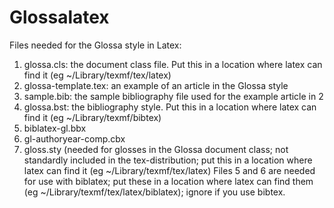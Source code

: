 # Glossalatex
Files needed for the Glossa style in Latex:
1. glossa.cls: the document class file. Put this in a location where latex can find it (eg ~/Library/texmf/tex/latex)
2. glossa-template.tex: an example of an article in the Glossa style
3. sample.bib: the sample bibliography file used for the example article in 2
4. glossa.bst: the bibliography style. Put this in a location where latex can find it (eg ~/Library/texmf/bibtex)
5. biblatex-gl.bbx 
6. gl-authoryear-comp.cbx
7. gloss.sty (needed for glosses in the Glossa document class; not standardly included in the tex-distribution; put this in a location where latex can find it (eg ~/Library/texmf/tex/latex)
Files 5 and 6 are needed for use with biblatex; put these in a location where latex can find them (eg ~/Library/texmf/tex/latex/biblatex); ignore if you use bibtex.